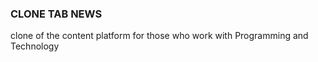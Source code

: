 ### CLONE TAB NEWS

clone of the content platform for those who work with Programming and Technology
